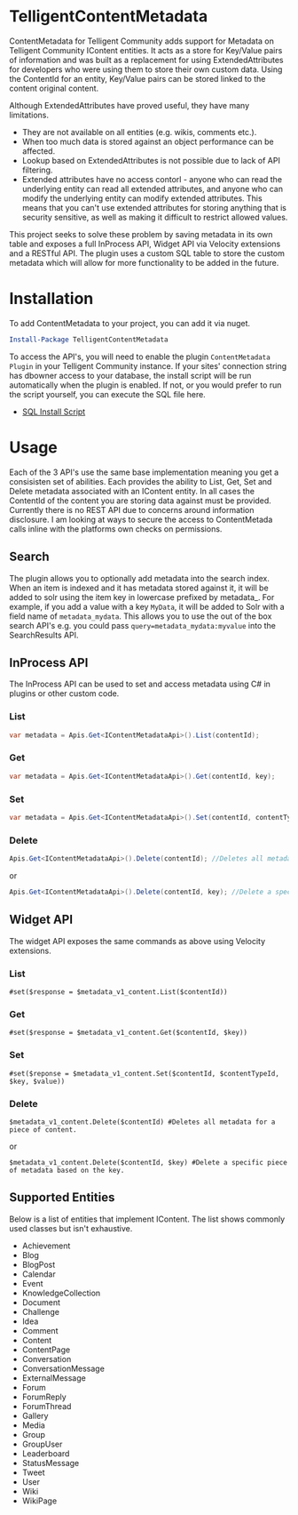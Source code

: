 # TelligentContentMetadata
ContentMetadata for Telligent Community adds support for Metadata on Telligent Community IContent entities. It acts as a store for Key/Value pairs of information and was built as a replacement for using ExtendedAttributes for developers who were using them to store their own custom data. Using the ContentId for an entity, Key/Value pairs can be stored linked to the content original content.

Although ExtendedAttributes have proved useful, they have many limitations. 
* They are not available on all entities (e.g. wikis, comments etc.).
* When too much data is stored against an object performance can be affected.
* Lookup based on ExtendedAttributes is not possible due to lack of API filtering.
* Extended attributes have no access contorl - anyone who can read the underlying entity can read all extended attributes, and anyone who can modify the underlying entity can modify extended attributes.  This means that you can't use extended attributes for storing anything that is security sensitive, as well as making it difficult to restrict allowed values.

This project seeks to solve these problem by saving metadata in its own table and exposes a full InProcess API, Widget API via Velocity extensions and a RESTful API. The plugin uses a custom SQL table to store the custom metadata which will allow for more functionality to be added in the future.

# Installation
To add ContentMetadata to your project, you can add it via nuget.

```powershell
Install-Package TelligentContentMetadata
```
To access the API's, you will need to enable the plugin `ContentMetadata Plugin` in your Telligent Community instance. If your sites' connection string has dbowner access to your database, the install script will be run automatically when the plugin is enabled. If not, or you would prefer to run the script yourself, you can execute the SQL file here.

* [SQL Install Script](https://raw.githubusercontent.com/RichMercer/ContentMetadata/master/ContentMetadata/Resources/Sql/Install.sql)

# Usage

Each of the 3 API's use the same base implementation meaning you get a consisisten set of abilities. Each provides the ability to List, Get, Set and Delete metadata associated with an IContent entity. In all cases the ContentId of the content you are storing data against must be provided. Currently there is no REST API due to concerns around information disclosure. I am looking at ways to secure the access to ContentMetada calls inline with the platforms own checks on permissions.

## Search

The plugin allows you to optionally add metadata into the search index. When an item is indexed and it has metadata stored against it, it will be added to solr using the item key in lowercase prefixed by metadata_. For example, if you add a value with a key `MyData`, it will be added to Solr with a field name of `metadata_mydata`. This allows you to use the out of the box search API's e.g. you could pass `query=metadata_mydata:myvalue` into the SearchResults API.

## InProcess API
The InProcess API can be used to set and access metadata using C# in plugins or other custom code.

### List

```cs
var metadata = Apis.Get<IContentMetadataApi>().List(contentId);
```

### Get

```cs
var metadata = Apis.Get<IContentMetadataApi>().Get(contentId, key);
```

### Set

```cs
var metadata = Apis.Get<IContentMetadataApi>().Set(contentId, contentTypeId, key, value);
```

### Delete

```cs
Apis.Get<IContentMetadataApi>().Delete(contentId); //Deletes all metadata for a piece of content.
```

or

```cs
Apis.Get<IContentMetadataApi>().Delete(contentId, key); //Delete a specific piece of metadata based on the key.
```

## Widget API

The widget API exposes the same commands as above using Velocity extensions.

### List

```velocity
#set($response = $metadata_v1_content.List($contentId))
```

### Get

```velocity
#set($response = $metadata_v1_content.Get($contentId, $key))
```

### Set

```velocity
#set($reponse = $metadata_v1_content.Set($contentId, $contentTypeId, $key, $value))
```

### Delete

```velocity
$metadata_v1_content.Delete($contentId) #Deletes all metadata for a piece of content.
```
or
```velocity
$metadata_v1_content.Delete($contentId, $key) #Delete a specific piece of metadata based on the key.
```

## Supported Entities
Below is a list of entities that implement IContent. The list shows commonly used classes but isn't exhaustive.
* Achievement
* Blog
* BlogPost
* Calendar
* Event
* KnowledgeCollection
* Document
* Challenge
* Idea
* Comment
* Content
* ContentPage
* Conversation
* ConversationMessage
* ExternalMessage
* Forum
* ForumReply
* ForumThread
* Gallery
* Media
* Group
* GroupUser
* Leaderboard
* StatusMessage
* Tweet
* User
* Wiki
* WikiPage
